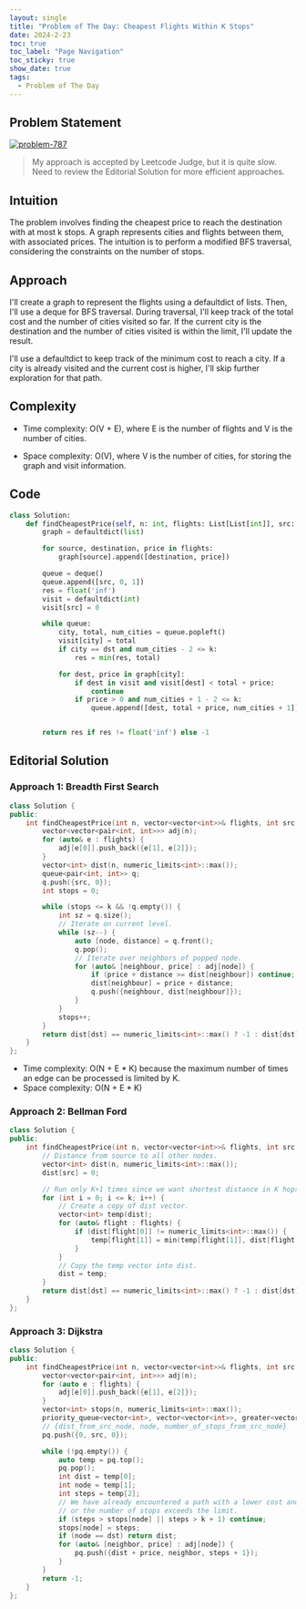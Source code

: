 ```yaml
---
layout: single
title: "Problem of The Day: Cheapest Flights Within K Stops"
date: 2024-2-23
toc: true
toc_label: "Page Navigation"
toc_sticky: true
show_date: true
tags:
  - Problem of The Day
---
```


## Problem Statement

[![problem-787](/assets/images/2024-02-23_12-00-44-problem-787.png)](/assets/images/2024-02-23_12-00-44-problem-787.png)

>My approach is accepted by Leetcode Judge, but it is quite slow. Need to review the Editorial Solution for more efficient approaches.

## Intuition

The problem involves finding the cheapest price to reach the destination with at most k stops. A graph represents cities and flights between them, with associated prices. The intuition is to perform a modified BFS traversal, considering the constraints on the number of stops.

## Approach

I'll create a graph to represent the flights using a defaultdict of lists. Then, I'll use a deque for BFS traversal. During traversal, I'll keep track of the total cost and the number of cities visited so far. If the current city is the destination and the number of cities visited is within the limit, I'll update the result.

I'll use a defaultdict to keep track of the minimum cost to reach a city. If a city is already visited and the current cost is higher, I'll skip further exploration for that path.

## Complexity

- Time complexity:
O(V + E), where E is the number of flights and V is the number of cities.

- Space complexity:
O(V), where V is the number of cities, for storing the graph and visit information.

## Code

```python
class Solution:
    def findCheapestPrice(self, n: int, flights: List[List[int]], src: int, dst: int, k: int) -> int:
        graph = defaultdict(list)

        for source, destination, price in flights:
            graph[source].append([destination, price])

        queue = deque()
        queue.append([src, 0, 1])
        res = float('inf')
        visit = defaultdict(int)
        visit[src] = 0

        while queue:
            city, total, num_cities = queue.popleft()
            visit[city] = total
            if city == dst and num_cities - 2 <= k:
                res = min(res, total)

            for dest, price in graph[city]:
                if dest in visit and visit[dest] < total + price:
                    continue
                if price > 0 and num_cities + 1 - 2 <= k:
                    queue.append([dest, total + price, num_cities + 1])


        return res if res != float('inf') else -1
```

## Editorial Solution

### Approach 1: Breadth First Search

```c++
class Solution {
public:
    int findCheapestPrice(int n, vector<vector<int>>& flights, int src, int dst, int k) {
        vector<vector<pair<int, int>>> adj(n);
        for (auto& e : flights) {
            adj[e[0]].push_back({e[1], e[2]});
        }
        vector<int> dist(n, numeric_limits<int>::max());
        queue<pair<int, int>> q;
        q.push({src, 0});
        int stops = 0;

        while (stops <= k && !q.empty()) {
            int sz = q.size();
            // Iterate on current level.
            while (sz--) {
                auto [node, distance] = q.front();
                q.pop();
                // Iterate over neighbors of popped node.
                for (auto& [neighbour, price] : adj[node]) {
                    if (price + distance >= dist[neighbour]) continue;
                    dist[neighbour] = price + distance;
                    q.push({neighbour, dist[neighbour]});
                }
            }
            stops++;
        }
        return dist[dst] == numeric_limits<int>::max() ? -1 : dist[dst];
    }
};
```

- Time complexity: O(N + E * K) because the maximum number of times an edge can be processed is limited by K.
- Space complexity: O(N + E * K)

### Approach 2: Bellman Ford

```c++
class Solution {
public:
    int findCheapestPrice(int n, vector<vector<int>>& flights, int src, int dst, int k) {
        // Distance from source to all other nodes.
        vector<int> dist(n, numeric_limits<int>::max());
        dist[src] = 0;

        // Run only K+1 times since we want shortest distance in K hops.
        for (int i = 0; i <= k; i++) {
            // Create a copy of dist vector.
            vector<int> temp(dist);
            for (auto& flight : flights) {
                if (dist[flight[0]] != numeric_limits<int>::max()) {
                    temp[flight[1]] = min(temp[flight[1]], dist[flight[0]] + flight[2]);
                }
            }
            // Copy the temp vector into dist.
            dist = temp;
        }
        return dist[dst] == numeric_limits<int>::max() ? -1 : dist[dst];
    }
};
```

### Approach 3: Dijkstra

```c++
class Solution {
public:
    int findCheapestPrice(int n, vector<vector<int>>& flights, int src, int dst, int k) {
        vector<vector<pair<int, int>>> adj(n);
        for (auto e : flights) {
            adj[e[0]].push_back({e[1], e[2]});
        }
        vector<int> stops(n, numeric_limits<int>::max());
        priority_queue<vector<int>, vector<vector<int>>, greater<vector<int>>> pq;
        // {dist_from_src_node, node, number_of_stops_from_src_node}
        pq.push({0, src, 0});

        while (!pq.empty()) {
            auto temp = pq.top();
            pq.pop();
            int dist = temp[0];
            int node = temp[1];
            int steps = temp[2];
            // We have already encountered a path with a lower cost and fewer stops,
            // or the number of stops exceeds the limit.
            if (steps > stops[node] || steps > k + 1) continue;
            stops[node] = steps;
            if (node == dst) return dist;
            for (auto& [neighbor, price] : adj[node]) {
                pq.push({dist + price, neighbor, steps + 1});
            }
        }
        return -1;
    }
};
```
